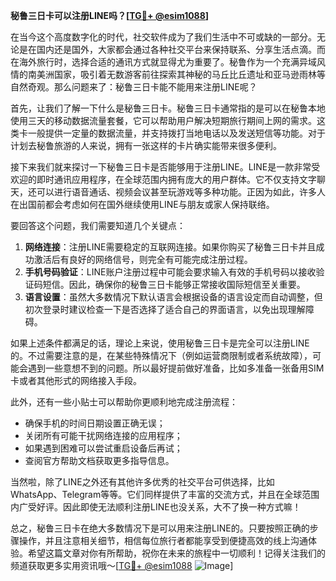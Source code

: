 **秘鲁三日卡可以注册LINE吗？[[TG💪+ @esim1088](https://t.me/s/esim1088)]**

在当今这个高度数字化的时代，社交软件成为了我们生活中不可或缺的一部分。无论是在国内还是国外，大家都会通过各种社交平台来保持联系、分享生活点滴。而在海外旅行时，选择合适的通讯方式就显得尤为重要了。秘鲁作为一个充满异域风情的南美洲国家，吸引着无数游客前往探索其神秘的马丘比丘遗址和亚马逊雨林等自然奇观。那么问题来了：秘鲁三日卡能不能用来注册LINE呢？

首先，让我们了解一下什么是秘鲁三日卡。秘鲁三日卡通常指的是可以在秘鲁本地使用三天的移动数据流量套餐，它可以帮助用户解决短期旅行期间上网的需求。这类卡一般提供一定量的数据流量，并支持拨打当地电话以及发送短信等功能。对于计划去秘鲁旅游的人来说，拥有一张这样的卡片确实能带来很多便利。

接下来我们就来探讨一下秘鲁三日卡是否能够用于注册LINE。LINE是一款非常受欢迎的即时通讯应用程序，在全球范围内拥有庞大的用户群体。它不仅支持文字聊天，还可以进行语音通话、视频会议甚至玩游戏等多种功能。正因为如此，许多人在出国前都会考虑如何在国外继续使用LINE与朋友或家人保持联络。

要回答这个问题，我们需要知道几个关键点：

1. **网络连接**：注册LINE需要稳定的互联网连接。如果你购买了秘鲁三日卡并且成功激活后有良好的网络信号，则完全有可能完成注册过程。
2. **手机号码验证**：LINE账户注册过程中可能会要求输入有效的手机号码以接收验证码短信。因此，确保你的秘鲁三日卡能够正常接收国际短信至关重要。
3. **语言设置**：虽然大多数情况下默认语言会根据设备的语言设定而自动调整，但初次登录时建议检查一下是否选择了适合自己的界面语言，以免出现理解障碍。

如果上述条件都满足的话，理论上来说，使用秘鲁三日卡是完全可以注册LINE的。不过需要注意的是，在某些特殊情况下（例如运营商限制或者系统故障），可能会遇到一些意想不到的问题。所以最好提前做好准备，比如多准备一张备用SIM卡或者其他形式的网络接入手段。

此外，还有一些小贴士可以帮助你更顺利地完成注册流程：
- 确保手机的时间日期设置正确无误；
- 关闭所有可能干扰网络连接的应用程序；
- 如果遇到困难可以尝试重启设备后再试；
- 查阅官方帮助文档获取更多指导信息。

当然啦，除了LINE之外还有其他许多优秀的社交平台可供选择，比如WhatsApp、Telegram等等。它们同样提供了丰富的交流方式，并且在全球范围内广受好评。因此即使无法顺利注册LINE也没关系，大不了换一种方式嘛！

总之，秘鲁三日卡在绝大多数情况下是可以用来注册LINE的。只要按照正确的步骤操作，并且注意相关细节，相信每位旅行者都能享受到便捷高效的线上沟通体验。希望这篇文章对你有所帮助，祝你在未来的旅程中一切顺利！记得关注我们的频道获取更多实用资讯哦～[[TG💪+ @esim1088](https://t.me/s/esim1088) ![Image](https://i.postimg.cc/4NQfJmqS/Snipaste-2025-05-13-00-14-12.png)]